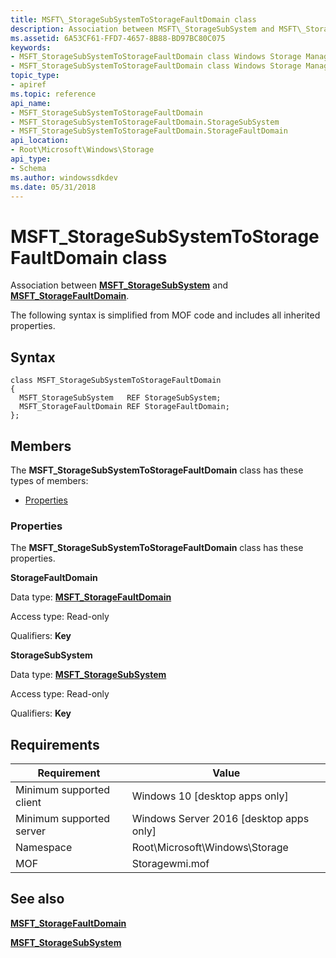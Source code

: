 ```yaml
---
title: MSFT\_StorageSubSystemToStorageFaultDomain class
description: Association between MSFT\_StorageSubSystem and MSFT\_StorageFaultDomain.
ms.assetid: 6A53CF61-FFD7-4657-8B88-BD97BC80C075
keywords:
- MSFT_StorageSubSystemToStorageFaultDomain class Windows Storage Management API
- MSFT_StorageSubSystemToStorageFaultDomain class Windows Storage Management API , described
topic_type:
- apiref
ms.topic: reference
api_name:
- MSFT_StorageSubSystemToStorageFaultDomain
- MSFT_StorageSubSystemToStorageFaultDomain.StorageSubSystem
- MSFT_StorageSubSystemToStorageFaultDomain.StorageFaultDomain
api_location:
- Root\Microsoft\Windows\Storage
api_type:
- Schema
ms.author: windowssdkdev
ms.date: 05/31/2018
---
```


# MSFT\_StorageSubSystemToStorageFaultDomain class

Association between [**MSFT\_StorageSubSystem**](msft-storagesubsystem.md) and [**MSFT\_StorageFaultDomain**](msft-storagefaultdomain.md).

The following syntax is simplified from MOF code and includes all inherited properties.

## Syntax

``` syntax
class MSFT_StorageSubSystemToStorageFaultDomain
{
  MSFT_StorageSubSystem   REF StorageSubSystem;
  MSFT_StorageFaultDomain REF StorageFaultDomain;
};
```

## Members

The **MSFT\_StorageSubSystemToStorageFaultDomain** class has these types of members:

-   [Properties](#properties)

### Properties

The **MSFT\_StorageSubSystemToStorageFaultDomain** class has these properties.

 

**StorageFaultDomain**
   

Data type: **[**MSFT\_StorageFaultDomain**](msft-storagefaultdomain.md)**
 

Access type: Read-only
 

Qualifiers: **Key**
 

 

**StorageSubSystem**
   

Data type: **[**MSFT\_StorageSubSystem**](msft-storagesubsystem.md)**
 

Access type: Read-only
 

Qualifiers: **Key**
 

 

## Requirements



| Requirement | Value |
|-------------------------------------|-------------------------------------------------------------------------------------------|
| Minimum supported client | Windows 10 \[desktop apps only\]                                               |
| Minimum supported server | Windows Server 2016 \[desktop apps only\]                                      |
| Namespace                | Root\\Microsoft\\Windows\\Storage                                              |
| MOF                      |  Storagewmi.mof  |



## See also

 

[**MSFT\_StorageFaultDomain**](msft-storagefaultdomain.md)
 

[**MSFT\_StorageSubSystem**](msft-storagesubsystem.md)
 

 

 





